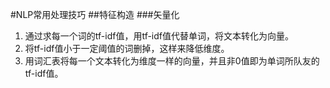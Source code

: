 #NLP常用处理技巧
##特征构造
###矢量化
1. 通过求每一个词的tf-idf值，用tf-idf值代替单词，将文本转化为向量。  
2. 将tf-idf值小于一定阈值的词删掉，这样来降低维度。  
3. 用词汇表将每一个文本转化为维度一样的向量，并且非0值即为单词所队友的tf-idf值。  

